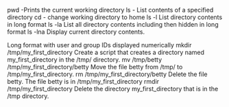 pwd -Prints the current working directory
ls - List contents of a specified directory
cd - change working directory to home
ls -l List directory contents in long format
ls -la List all directory contents including then hidden in long format
ls -lna Display current directory contents.

Long format
with user and group IDs displayed numerically
mkdir /tmp/my_first_directory
Create a script that creates a directory named my_first_directory in the /tmp/ directory.
mv /tmp/betty /tmp/my_first_directory/betty
Move the file betty from /tmp/ to /tmp/my_first_directory.
rm /tmp/my_first_directory/betty
Delete the file betty. The file betty is in /tmp/my_first_directory
rmdir /tmp/my_first_directory
Delete the directory my_first_directory that is in the /tmp directory.
